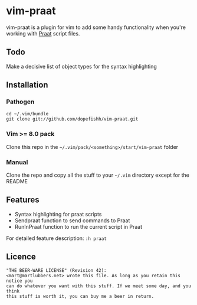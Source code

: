 vim-praat
=========

vim-praat is a plugin for vim to add some handy functionality when you're
working with [Praat](http://praat.org) script files.

## Todo

Make a decisive list of object types for the syntax highlighting

## Installation
### Pathogen

	cd ~/.vim/bundle
	git clone git://github.com/dopefishh/vim-praat.git

### Vim >= 8.0 pack
Clone this repo in the `~/.vim/pack/<something>/start/vim-praat` folder

### Manual
Clone the repo and copy all the stuff to your ```~/.vim``` directory except for
the README

## Features
- Syntax highlighting for praat scripts
- Sendpraat function to send commands to Praat
- RunInPraat function to run the current script in Praat

For detailed feature description: ```:h praat```

## Licence

	"THE BEER-WARE LICENSE" (Revision 42):
	<mart@martlubbers.net> wrote this file. As long as you retain this notice you
	can do whatever you want with this stuff. If we meet some day, and you think
	this stuff is worth it, you can buy me a beer in return.
